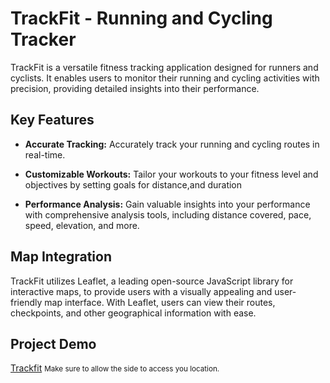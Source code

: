 # TrackFit - Running and Cycling Tracker

TrackFit is a versatile fitness tracking application designed for runners and cyclists. It enables users to monitor their running and cycling activities with precision, providing detailed insights into their performance.

## Key Features

- **Accurate Tracking:** Accurately track your running and cycling routes in real-time.
  
- **Customizable Workouts:** Tailor your workouts to your fitness level and objectives by setting goals for distance,and duration

- **Performance Analysis:** Gain valuable insights into your performance with comprehensive analysis tools, including distance covered, pace, speed, elevation, and more.

## Map Integration

TrackFit utilizes Leaflet, a leading open-source JavaScript library for interactive maps, to provide users with a visually appealing and user-friendly map interface. With Leaflet, users can view their routes, checkpoints, and other geographical information with ease.

## Project Demo

[Trackfit](https://trackfit-app.netlify.app/)
<small>Make sure to allow the side to access you location.</small>

